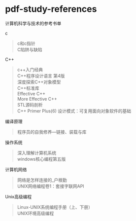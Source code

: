# pdf-study-references
计算机科学与技术的参考书单

c
> c和c指针  
> C陷阱与缺陷  

C++
> c++入门经典  
> C++程序设计语言 第4版  
> 深度探索C++对象模型  
> C++标准库  
> Effective C++  
> More Effective C++  
> STL源码剖析  
> C++ Primer Plus(6)
> 设计模式：可复用面向对象软件的基础

编译原理  
> 程序员的自我修养—链接、装载与库  

操作系统  
> 深入理解计算机系统  
> windows核心编程第五版  

计算机网络  
> 网络是怎样连接的_户根勤  
> UNIX网络编程卷1：套接字联网API  

Unix高级编程  
>Linux-UNIX系统编程手册（上、下册）  
>UNIX环境高级编程  
